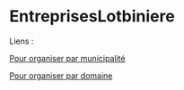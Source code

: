# EntreprisesLotbiniere

Liens : 

[Pour organiser par municipalité](https://demomaker.github.io/EntreprisesLotbiniere/)

[Pour organiser par domaine](https://demomaker.github.io/EntreprisesLotbiniere/?mode=1)
